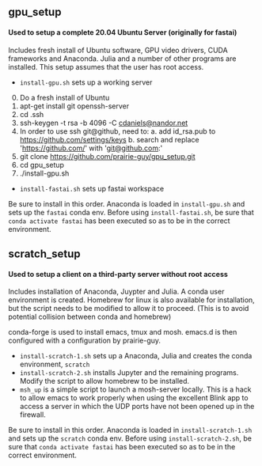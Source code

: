 ## gpu_setup
#### Used to setup a complete 20.04 Ubuntu Server (originally for fastai)
Includes fresh install of Ubuntu software, GPU video drivers, CUDA frameworks and Anaconda. Julia and a number of other programs are installed. This 
setup assumes that the user has root access.

- `install-gpu.sh` sets up a working server
0. Do a fresh install of Ubuntu 
1. apt-get install git openssh-server
2. cd .ssh
3. ssh-keygen -t rsa -b 4096 -C cdaniels@nandor.net
4. In order to use ssh git@github, need to:
 a. add id_rsa.pub to https://github.com/settings/keys
 b. search and replace 'https://github.com/' with 'git@github.com:'
5. git clone https://github.com/prairie-guy/gpu_setup.git
6. cd gpu_setup
7. ./install-gpu.sh

- `install-fastai.sh` sets up fastai workspace

Be sure to install in this order. Anaconda is loaded in `install-gpu.sh` and sets up the `fastai` conda env. Before using `install-fastai.sh`, be sure that `conda activate fastai` has been executed so as to be in the correct environment.


## scratch_setup
#### Used to setup a client on a third-party server without root access
Includes installation of Anaconda, Juypter and Julia. A conda user environment is created. Homebrew for linux is also available for installation, but the script needs to be modified to allow it to proceed. (This is to avoid potential collision between conda and homebrew)

conda-forge is used to install emacs, tmux and mosh. emacs.d is then configured with a configuration by prairie-guy.

- `install-scratch-1.sh` sets up a Anaconda, Julia and creates the conda environment, `scratch`
- `install-scratch-2.sh` installs Jupyter and the remaining programs. Modify the script to allow homebrew to be installed.
- `msh_up` is a simple script to launch a mosh-server locally. This is a hack to allow emacs to work properly when using the excellent Blink app to access a server in which the UDP ports have not been opened up in the firewall.

Be sure to install in this order. Anaconda is loaded in `install-scratch-1.sh` and sets up the `scratch` conda env. Before using `install-scratch-2.sh`, be sure that `conda activate fastai` has been executed so as to be in the correct environment.
